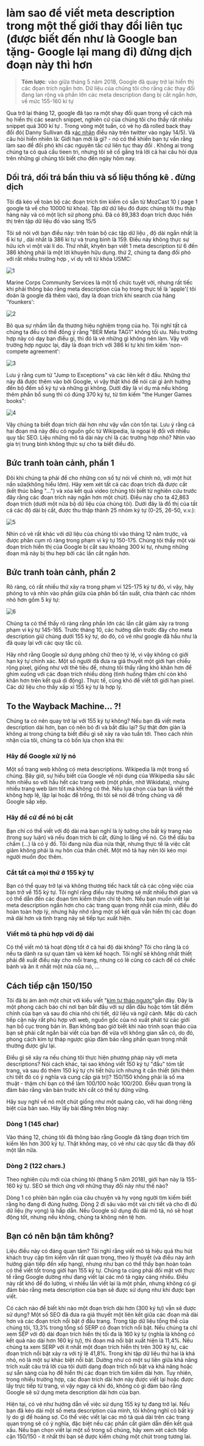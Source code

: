 # làm sao để viết meta description trong một thế giới thay đổi liên tục (được biết đến như là Google ban tặng- Google lại mang đi) đừng dịch đoạn này thì hơn

> **Tóm lược**: vào giữa tháng 5 năm 2018,  Google đã quay trở lại hiển thị các đọan trích ngắn hơn. Dữ liệu của  chúng tôi cho  rằng các  thay đổi đang lan rộng và  phần lớn các meta description đang bị cắt ngắn hơn, về mức 155-160 kí tự

Qua trở lại tháng 12, google đã tạo ra một shay đổi quan trọng  về cách mà họ hiển thị  các search snippet, nghiên cứ của chúng tôi cho thấy rất nhiều snippet quá 300 kí tự
. Trong vòng một tuần, có vẻ họ đã rolled back thay đổi đó( Danny Sullivan  đã x[ác nhận](https://twitter.com/dannysullivan/status/996065145443893249) điều này trên twitter vào ngày 14/5). Và câu hỏi hiển nhiên là: Giới hạn mới là gì? -  nó có thể  khiến bạn tự vấn rằng làm sao để đối phó  khi các nguyên  tắc cứ liên tục thay đổi . Không ai trong chúng ta có quả cầu tieen tri, nhưng tôi  sẽ  cố gắng trả lời cả hai câu hỏi dựa trên những gì chúng tôi biết cho đến ngày hôm nay.

## Dối trá, dối trá bẩn thỉu và số liệu thống kê . đừng dịch
Tôi đã kéo về toàn bộ các đoạn trích tìm kiếm có sẵn từ  MozCast 10 ( page 1  google  tả về cho 10000 từ khóa). Tập dữ dữ liệu đó  được chúng tôi thu thập hàng này và có một lịch sử phong phú. Đã có 89,383 đoạn trích đưọc hiển thị trên tập dữ liệu đó vào sáng 15/5

Tôi sẽ nói với bạn điều này: trên toàn bộ các tập dữ liệu , độ  dài ngắn nhất là 6 kí tự , dài nhất là 386 kí tự  và trung bình là 159. Điều này không thực sự hữu ích  vì một vài lí do. Thứ nhất,  khyên bạn viết 1  meta description từ 6 đến 386 không  phải là một lời khuyên hữu dụng. thứ 2, chúng ta đang  đối phó với rất nhiều trường hợp , ví dụ với từ khóa USMC:   

![1](1.png)

Marine Corps Community Services  là một tổ chức tuyệt vời, nhưng rất tiếc khi phải thông báo rằng meta description của họ trong thực tế là 'apple'( tôi đoán là google đã thêm vào), đay là đoạn trích khi search của hàng 'Younkers':  

![2](2.png)

Bỏ qua sự nhầm lẫn đa thương hiệu nghiệm trọng của họ. Tôi nghĩ tất cả chúng ta đều có thể đồng ý rằng "BER Meta TAG1" không tối ưu. Nếu trường hợp này có dạy bạn điều gì, thì đó là vè những gì không nên làm. Vậy với trường hợp ngưọc lại, đây là đoạn trích với 386 kí tự khi tìm kiếm 'non-compete agreement':  

![3](3.png)  

Lưu ý rằng cụm từ "Jump to Exceptions" và các liên kết ở đầu. Những thứ này đã được thêm vào bởi Google, vì vậy thật khó để nói cái gì ảnh hưởng đến bộ đếm số ký tự và những gì không. Dưới đây là ví dụ mà nếu không thêm phần bổ sung thì có đúng 370 ký tự, từ tìm kiếm "the Hunger Games books":  

![4](4.png)  

Vậy chúng ta biết đoạn trích dài hơn như vậy vẫn còn tồn tại. Lưu ý rằng cả hai đoạn mã này đều có nguồn gốc từ Wikipedia, là ngoại lệ đối với nhiều quy tắc SEO. Liệu những mô tả dài này chỉ là các trường hợp nhỏ? Nhìn vào gía trị trung bình không thực sự cho ta biết điều đó.  

## Bức tranh toàn cảnh, phần 1
Đôi khi chúng ta phải để cho những con số tự nói về chính nó, với một hút nắn sửa(không hiểu lớm).  Hãy xem xét tất cả các đoạn trích đã được cắt (kết thúc bằng "...") và xóa kết quả video (chúng tôi biết từ nghiên cứu trước đây rằng các đoạn trích này ngắn hơn một chút). Điều này cho ta 42,863 đoạn trích (dưới một nửa bộ dữ liệu của chúng tôi). Dưới đây là đồ thị của tất cả các độ dài bị cắt, được thu thập thành 25 nhóm ký tự (0-25, 26-50, v.v.):  

![5](5.png)  

Nhìn có vẻ rất khác với dữ liệu của chúng tôi vào tháng 12 năm trước, và được phân cụm rõ ràng trong phạm vi ký tự 150-175. Chúng tôi thấy một vài đoạn trích hiển thị của Google bị cắt sau khoảng 300 kí tự, nhưng những đoạn mã này bị thu hẹp bởi các lần cắt ngắn hơn.

## Bức tranh toàn cảnh, phần 2
Rõ ràng, có rất nhiều thứ xảy ra trong phạm vi 125-175 ký tự đó, vì vậy, hãy phóng to và nhìn vào phần giữa của phân bố tần suất, chia thành các nhóm nhỏ hơn gồm 5 ký tự:  

![6](6.png)  

Chúng ta có thể thấy rõ ràng rằng phần lớn các lần cắt giảm xảy ra trong phạm vi ký tự 145-165. Trước tháng 10, các hướng dẫn trước đây cho meta description giữ chúng dưới 155 ký tự, do đó, có vẻ như google đã hầu như là đã quay lại với các quy tắc cũ.

Hãy nhớ rằng Google sử dụng phông chữ theo tỷ lệ, vì vậy không có giới hạn ký tự chính xác. Một số người đã đưa ra giả thuyết một giới hạn chiều rộng pixel, giống như với thẻ tiêu đề, nhưng tôi thấy rằng khó khăn hơn để ghim xuống với các đoạn trích nhiều dòng (tình huống thậm chí còn khó khăn hơn trên kết quả di động). Thực tế, cũng khó để viết tới giới hạn pixel. Các dữ liệu cho thấy xấp xỉ 155 ký tự là hợp lý.

## To the Wayback Machine... ?!
Chúng ta có nên quay trở lại với 155 ký tự không? Nếu bạn đã viết meta description dài hơn, bạn có nên bỏ đi và bắt đầu lại? Sự thật đơn giản là không ai trong chúng ta biết điều gì sẽ xảy ra vào tuần tới. Theo cách nhìn nhận của tôi, chúng ta có bốn lựa chọn khả thi:

### Hãy để Google xử lý nó
Một số trang web không có meta descriptions. Wikipedia là một trong số chúng. Bây giờ, sự hiểu biết của Google về nội dung của Wikipedia sâu sắc hơn nhiều so với hầu hết các trang web (một phần, nhờ Wikidata), nhưng nhiều trang web làm tốt mà không có thẻ. Nếu lựa chọn của bạn là viết thẻ không hợp lệ, lặp lại hoặc để trống, thì tôi sẽ nói để trống chúng và để Google sắp xếp.

### Hãy để cứ để nó bị cắt
Bạn chỉ có thể viết với độ dài mà bạn nghĩ là lý tưởng cho bất kỳ trang nào (trong suy luận) và nếu đoạn trích bị cắt, đừng lo lắng về nó. Có thể dấu ba chấm (...) là có ý đồ. Tôi đang nửa đùa nửa thật, nhưng thực tế là việc cắt giảm không phải là nụ hôn của thần chết. Một mô tả hay nên lôi kéo mọi người muốn đọc thêm.

### Cắt tất cả mọi thứ ở 155 ký tự
Bạn có thể quay trở lại và không thương tiếc hack tất cả các công việc của bạn trở về 155 ký tự. Tôi nghĩ rằng điều này thường sẽ mất nhiều thời gian và có thể dẫn đến các đoạn tìm kiếm thậm chí tệ hơn. Nếu bạn muốn viết lại meta description ngắn hơn cho các trang quan trọng nhất của mình, điều đó hoàn toàn hợp lý, nhưng hãy nhớ rằng một số kết quả vẫn hiển thị các đoạn mã dài hơn và tình trạng này sẽ tiếp tục xuất hiện.

### Viết mô tả phù hợp với độ dài
Có thể viết mô tả hoạt động tốt ở cả hai độ dài không? Tôi cho rằng là có nếu ta dành ra sự quan tâm và kèm kế hoạch. Tôi nghĩ sẽ không nhất thiết phải đề xuất điều này cho mỗi trang, nhưng có lẽ cũng có cách để có chiếc bánh và ăn ít nhất một nửa của nó, ...

## Cách tiếp cận 150/150
Tôi đã bị ám ảnh một chút với kiểu viết "[kim tự tháp ngược](https://moz.com/blog/content-for-answers-inverted-pyramid)"gần đây. Đây là một phong cách báo chí nơi bạn bắt đầu với sự dẫn đầu hoặc tóm tắt điểm chính của bạn và sau đó chia nhỏ chi tiết, dữ liệu và ngữ cảnh. Mặc dù cách tiếp cận này rất phù hợp với web, nguồn gốc của nó xuất phát từ các giới hạn bố cục trong bản in. Bạn không bao giờ biết khi nào trình soạn thảo của bạn sẽ phải cắt ngắn bài viết của bạn để vừa với không gian sẵn có, do đó, phong cách kim tự tháp ngược giúp đảm bảo rằng phần quan trọng nhất thường được gĩư lại.

Điều gì sẽ xảy ra nếu chúng tôi thực hiện phương pháp này với meta descriptions? Nói cách khác, tại sao không viết 150 ký tự "đầu" tóm tắt trang, và sau đó thêm 150 ký tự chi tiết hữu ích nhưng ít cần thiết (khi thêm chi tiết đó có ý nghĩa và cung cấp giá trị)? 150/150 không phải là số ma thuật - thậm chí bạn có thể làm 100/100 hoặc 100/200. Điều quan trọng là đảm bảo rằng văn bản trước khi cắt có thể tự đứng vững.

Hãy suy nghĩ về nó một chút giống như một quảng cáo, với hai dòng riêng biệt của bản sao. Hãy lấy bài đăng trên blog này:
### Dòng 1 (145 char)
Vào tháng 12, chúng tôi đã thông báo rằng Google đã tăng đoạn trích tìm kiếm lên hơn 300 ký tự. Thật không may, có vẻ như các quy tắc đã thay đổi một lần nữa.
### Dòng 2 (122 chars.)
Theo nghiên cứu mới của chúng tôi (tháng 5 năm 2018), giới hạn này là 155-160 ký tự. SEO sẽ thích ứng với những thay đổi này như thế nào?  

Dòng 1 có phiên bản ngắn của câu chuyện và hy vọng người tìm kiếm biết rằng họ đang đi đúng hướng. Dòng 2 đi sâu vào một vài chi tiết và cho đi đủ dữ liệu (hy vọng) là hấp dẫn. Nếu Google sử dụng đủ dài mô tả, nó sẽ hoạt động tốt, nhưng nếu không, chúng ta không nên tệ hơn.

## Bạn có nên bận tâm không?

Liệu điều này có đáng quan tâm? Tôi nghĩ rằng viết mô tả hiệu quả thu hút khách truy cập tìm kiếm vẫn rất quan trọng, theo lý thuyết (và điều này ảnh hưởng gián tiếp đến xếp hạng), nhưng như bạn có thể thấy bạn hoàn toàn có thể viết tốt trong giới hạn 155 ký tự. Chúng ta cũng phải đối mặt với thực tế rằng Google dường như đang viết lại các mô tả ngày càng nhiều. Điều này rất khó để đo lường, vì nhiều lần viết lại là một phần, nhưng không có gì đảm bảo rằng meta description của bạn sẽ được sử dụng như khi được bạn viết.  

Có cách nào để biết khi nào một đoạn trích dài hơn (300 ký tự) vẫn sẽ được sử dụng? Một số SEO đã đưa ra giả thuyết một liên kết giữa các đoạn mã dài hơn và các đoạn trích nổi bật ở đầu trang. Trong tập dữ liệu tổng thể của chúng tôi, 13,3% trong tổng số SERP có đoạn trích nổi bật. Nếu chúng ta chỉ xem SẺP với độ dài đoạn trích hiển thị tối đa là 160 ký tự (nghĩa là không có kết quả nào dài hơn 160 ký tự), thì đoạn mã nổi bật xuất hiện là 11,4%. Nếu chúng ta xem SERP với ít nhất một đoạn trích hiển thị trên 300 ký tự, các đoạn trích nổi bật xảy ra với tỷ lệ 41,8%. Trong khi tập dữ liệu thứ hai là khá nhỏ, nó là một sự khác biệt nổi bật. Dường như có một sự liên giữa khả năng trích xuất câu trả lời của tôi dưới dạng đoạn trích nổi bật và khả năng hoặc sự sẵn sàng của họ để hiển thị các đoạn trích tìm kiếm dài hơn. Tuy nhiên, trong nhiều trường hợp, các đoạn trích dài hơn này được viết lại hoặc được lấy trực tiếp từ trang, vì vậy ngay cả khi đó, không có gì đảm bảo rằng Google sẽ sử dụng meta description dài hơn của bạn.

Hiện tại, có vẻ như hướng dẫn về việc sử dụng 155 ký tự đang trở lại. Nếu bạn đã kéo dài một số meta description của mình, tôi không nghĩ có bất kỳ lý do gì để hoảng sợ. Có thể việc viết lại các mô tả quá dài trên các trang quan trọng sẽ có ý nghĩa, đặc biệt nếu các phần cắt giảm dẫn đến kết quả xấu. Nếu bạn chọn viết lại một số trong số chúng, hãy xem xét cách tiếp cận 150/150 - ít nhất thì bạn sẽ được kiểm chứng một chút trong tương lai.












